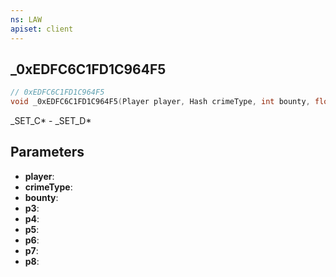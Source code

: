 ```yaml
---
ns: LAW
apiset: client
---
```

## _0xEDFC6C1FD1C964F5

```c
// 0xEDFC6C1FD1C964F5
void _0xEDFC6C1FD1C964F5(Player player, Hash crimeType, int bounty, float p3, float p4, BOOL p5, float p6, float p7, Any p8);
```

_SET_C* - _SET_D*

## Parameters
* **player**:
* **crimeType**:
* **bounty**:
* **p3**:
* **p4**:
* **p5**:
* **p6**:
* **p7**:
* **p8**: